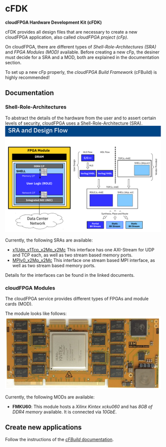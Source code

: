 cFDK
================
**cloudFPGA Hardware Development Kit (cFDK)**


cFDK provides all design files that are necessary to create a new cloudFPGA application, also called *cloudFPGA project (cFp)*. 

On cloudFPGA, there are different types of *Shell-Role-Architectures (SRA)* and *FPGA Modules (MOD)* available. 
Before creating a new cFp, the desiner must decide for a SRA and a MOD, both are explained in the documentation section.

To set up a new cFp properly, the *cloudFPGA Build Framework* (cFBuild) is highly recommended!

Documentation
-------------

### Shell-Role-Architectures

To abstract the details of the hardware from the user and to assert certain levels of security, cloudFPGA uses a Shell-Role-Architecture (SRA).
![SRA concept](./DOC/imgs/sra_flow.png)

Currently, the following SRAs are available:
* [x1Udp_x1Tcp_x2Mp_x2Mc](./DOC/x1Udp_x1Tcp_x2Mp_x2Mc.md) This interface has one AXI-Stream for UDP and TCP each, as well as two stream based memory ports.
* [MPIv0_x2Mp_x2Mc](./DOC/MPIv0_x2Mp_x2Mc.md) This interface one stream based MPI interface, as well as two stream based memory ports.

Details for the interfaces can be found in the linked documents.

### cloudFPGA Modules

The cloudFPGA service provides different types of FPGAs and module cards (MOD).

The module looks like follows:
![FMKU60 module](./DOC/imgs/fmku60.png)

Currently, the following MODs are available:
* **FMKU60**: This module hosts a *Xilinx Kintex xcku060* and has *8GB of DDR4 memory* available. It is connected via *10GbE*.

Create new applications
------------------

Follow the instructions of the [*cFBuild* documentation](https://github.ibm.com/cloudFPGA/cFBuild).

